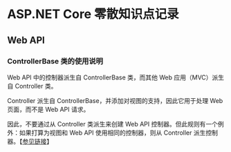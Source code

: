 # ASP.NET Core 零散知识点记录



## Web API

### ControllerBase 类的使用说明

Web API 中的控制器派生自 ControllerBase 类，而其他 Web 应用（MVC）派生自 Controller 类。

Controller 派生自 ControllerBase，并添加对视图的支持，因此它用于处理 Web 页面，而不是 Web API 请求。

因此，不要通过从 Controller 类派生来创建 Web API 控制器。但此规则有一个例外：如果打算为视图和 Web API 使用相同的控制器，则从 Controller 派生控制器。【[参见链接](https://docs.microsoft.com/zh-cn/aspnet/core/web-api/?view=aspnetcore-3.1#controllerbase-class)】